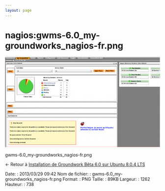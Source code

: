 ```yaml
---
layout: page
---
```


nagios:gwms-6.0\_my-groundworks\_nagios-fr.png
==============================================

[![gwms-6.0\_my-groundworks\_nagios-fr.png](../../assets/media/nagios/gwms-6.0_my-groundworks_nagios-fr.png@cache=&w=900&h=526 "gwms-6.0_my-groundworks_nagios-fr.png")](../../assets/media/nagios/gwms-6.0_my-groundworks_nagios-fr.png@cache= "Afficher le fichier original")

gwms-6.0\_my-groundworks\_nagios-fr.png

← Retour à [Installation de Groundwork Bêta 6.0 sur Ubuntu 8.0.4
LTS](../../groundwork/groundwork6.0-install-ubuntu.html "groundwork:groundwork6.0-install-ubuntu")

Date:
:   2013/03/29 09:42
Nom de fichier:
:   gwms-6.0\_my-groundworks\_nagios-fr.png
Format:
:   PNG
Taille:
:   89KB
Largeur:
:   1262
Hauteur:
:   738

